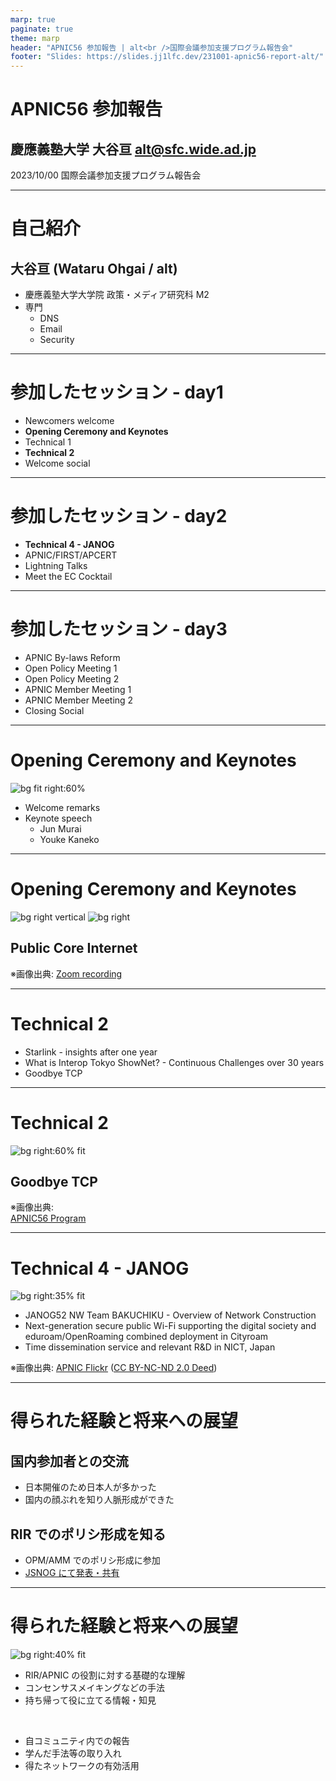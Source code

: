 ```yaml
---
marp: true
paginate: true
theme: marp
header: "APNIC56 参加報告 | alt<br />国際会議参加支援プログラム報告会"
footer: "Slides: https://slides.jj1lfc.dev/231001-apnic56-report-alt/"
---
```


# APNIC56 参加報告

## 慶應義塾大学 大谷亘 alt@sfc.wide.ad.jp

2023/10/00 国際会議参加支援プログラム報告会

---

# 自己紹介

## 大谷亘 (Wataru Ohgai / alt)

- 慶應義塾大学大学院 政策・メディア研究科 M2
- 専門
  - DNS
  - Email
  - Security

---

# 参加したセッション - day1

- Newcomers welcome
- **Opening Ceremony and Keynotes**
- Technical 1
- **Technical 2**
- Welcome social

---

# 参加したセッション - day2

- **Technical 4 - JANOG**
- APNIC/FIRST/APCERT
- Lightning Talks
- Meet the EC Cocktail

---

# 参加したセッション - day3

- APNIC By-laws Reform
- Open Policy Meeting 1
- Open Policy Meeting 2
- APNIC Member Meeting 1
- APNIC Member Meeting 2
- Closing Social

---

# Opening Ceremony and Keynotes

![bg fit right:60%](./images/231000-jun.JPG)

- Welcome remarks
- Keynote speech
  - Jun Murai
  - Youke Kaneko

---

# Opening Ceremony and Keynotes

![bg right vertical](./images/231000-jun-slide1.png)
![bg right](./images/231000-jun-slide2.png)

## Public Core Internet

※画像出典: [Zoom recording](https://apnic.zoom.us/rec/share/Y27Q63j_OfDzxLj1vQh9G4XazoGn-CwocwgOLC-iY4ZCr5VDTnuX6-o26qRH0TF0.DxiOohRiiqm7lQk4)

---

# Technical 2

- Starlink - insights after one year
- What is Interop Tokyo ShowNet? - Continuous Challenges over 30 years
- Goodbye TCP

---

# Technical 2

![bg right:60% fit](./images/231000-geoff-slide.png)

## Goodbye TCP

※画像出典:  
[APNIC56 Program](https://conference.apnic.net/56/assets/files/APJS642/2023-09-12-apnic-tcp_1694481341.pdf)

---

# Technical 4 - JANOG

![bg right:35% fit](./images/231000-speaking-alt.jpg)

- JANOG52 NW Team BAKUCHIKU - Overview of Network Construction
- Next-generation secure public Wi-Fi supporting the digital society and eduroam/OpenRoaming combined deployment in Cityroam
- Time dissemination service and relevant R&D in NICT, Japan

※画像出典: [APNIC Flickr](https://www.flickr.com/photos/apnic/53184599280/in/album-72177720311127255/) ([CC BY-NC-ND 2.0 Deed](https://creativecommons.org/licenses/by-nc-nd/2.0))

---

# 得られた経験と将来への展望

## 国内参加者との交流

- 日本開催のため日本人が多かった
- 国内の顔ぶれを知り人脈形成ができた

## RIR でのポリシ形成を知る

- OPM/AMM でのポリシ形成に参加
- [JSNOG にて発表・共有](https://slides.jj1lfc.dev/230916-jsnog-lt-2-alt)

---

# 得られた経験と将来への展望

![bg right:40% fit](./images/231000-nanog.jpeg)

- RIR/APNIC の役割に対する基礎的な理解
- コンセンサスメイキングなどの手法
- 持ち帰って役に立てる情報・知見

<br />

- 自コミュニティ内での報告
- 学んだ手法等の取り入れ
- 得たネットワークの有効活用
